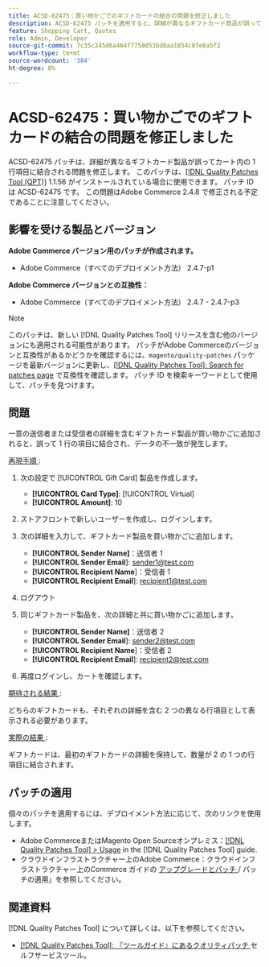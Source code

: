 ```yaml
---
title: ACSD-62475：買い物かごでのギフトカードの結合の問題を修正しました
description: ACSD-62475 パッチを適用すると、詳細が異なるギフトカード商品が誤ってカート内の 1 行項目に結合されるAdobe Commerceの問題を修正できます。
feature: Shopping Cart, Quotes
role: Admin, Developer
source-git-commit: 7c35c245d6a464f7758053bd8aa1854c8fe8a5f2
workflow-type: tm+mt
source-wordcount: '384'
ht-degree: 0%

---
```


# ACSD-62475：買い物かごでのギフトカードの結合の問題を修正しました

ACSD-62475 パッチは、詳細が異なるギフトカード製品が誤ってカート内の 1 行項目に結合される問題を修正します。 このパッチは、[[!DNL Quality Patches Tool (QPT)]](/help/tools/quality-patches-tool/quality-patches-tool-to-self-serve-quality-patches.md) 1.1.56 がインストールされている場合に使用できます。 パッチ ID は ACSD-62475 です。 この問題はAdobe Commerce 2.4.8 で修正される予定であることに注意してください。

## 影響を受ける製品とバージョン

**Adobe Commerce バージョン用のパッチが作成されます。**

* Adobe Commerce（すべてのデプロイメント方法） 2.4.7-p1

**Adobe Commerce バージョンとの互換性：**

* Adobe Commerce（すべてのデプロイメント方法） 2.4.7 - 2.4.7-p3

>[!NOTE]
>
>このパッチは、新しい [!DNL Quality Patches Tool] リリースを含む他のバージョンにも適用される可能性があります。 パッチがAdobe Commerceのバージョンと互換性があるかどうかを確認するには、`magento/quality-patches` パッケージを最新バージョンに更新し、[[!DNL Quality Patches Tool]: Search for patches page](https://experienceleague.adobe.com/tools/commerce-quality-patches/index.html?lang=ja) で互換性を確認します。 パッチ ID を検索キーワードとして使用して、パッチを見つけます。

## 問題

一意の送信者または受信者の詳細を含むギフトカード製品が買い物かごに追加されると、誤って 1 行の項目に結合され、データの不一致が発生します。

<u> 再現手順 </u>:

1. 次の設定で [!UICONTROL Gift Card] 製品を作成します。
   * **[!UICONTROL Card Type]**: [!UICONTROL Virtual]
   * **[!UICONTROL Amount]**: 10

1. ストアフロントで新しいユーザーを作成し、ログインします。

1. 次の詳細を入力して、ギフトカード製品を買い物かごに追加します。
   * **[!UICONTROL Sender Name]**：送信者 1
   * **[!UICONTROL Sender Email**]: sender1@test.com
   * **[!UICONTROL Recipient Name**]：受信者 1
   * **[!UICONTROL Recipient Email**]: recipient1@test.com


1. ログアウト

1. 同じギフトカード製品を、次の詳細と共に買い物かごに追加します。
   * **[!UICONTROL Sender Name]**：送信者 2
   * **[!UICONTROL Sender Email**]: sender2@test.com
   * **[!UICONTROL Recipient Name**]：受信者 2
   * **[!UICONTROL Recipient Email**]: recipient2@test.com

1. 再度ログインし、カートを確認します。

<u> 期待される結果 </u>:

どちらのギフトカードも、それぞれの詳細を含む 2 つの異なる行項目として表示される必要があります。

<u> 実際の結果 </u>:

ギフトカードは、最初のギフトカードの詳細を保持して、数量が 2 の 1 つの行項目に結合されます。

## パッチの適用

個々のパッチを適用するには、デプロイメント方法に応じて、次のリンクを使用します。

* Adobe CommerceまたはMagento Open Sourceオンプレミス：[[!DNL Quality Patches Tool] > Usage](/help/tools/quality-patches-tool/usage.md) in the [!DNL Quality Patches Tool] guide.
* クラウドインフラストラクチャー上のAdobe Commerce：クラウドインフラストラクチャー上のCommerce ガイドの [ アップグレードとパッチ ](https://experienceleague.adobe.com/docs/commerce-cloud-service/user-guide/develop/upgrade/apply-patches.html?lang=ja)/ パッチの適用」を参照してください。

## 関連資料

[!DNL Quality Patches Tool] について詳しくは、以下を参照してください。

* [[!DNL Quality Patches Tool]: 『ツールガイド』にあるクオリティパッチ ](/help/tools/quality-patches-tool/quality-patches-tool-to-self-serve-quality-patches.md) セルフサービスツール。
